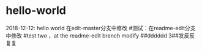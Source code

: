 # hello-world
2018-12-12: hello world 
在edit-master分支中修改
#测试：在readme-edit分支中修改
#test two ，at the readme-edit branch modify
##dddddd
3##发反反复复
